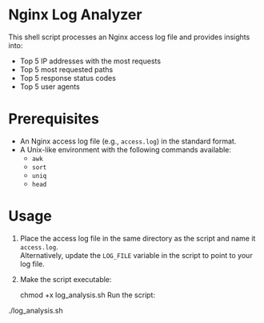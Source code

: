 # Nginx Log Analyzer

This shell script processes an Nginx access log file and provides insights into:

- Top 5 IP addresses with the most requests
- Top 5 most requested paths
- Top 5 response status codes
- Top 5 user agents

# Prerequisites

- An Nginx access log file (e.g., `access.log`) in the standard format.
- A Unix-like environment with the following commands available:
  - `awk`
  - `sort`
  - `uniq`
  - `head`

# Usage

1. Place the access log file in the same directory as the script and name it `access.log`.  
   Alternatively, update the `LOG_FILE` variable in the script to point to your log file.

2. Make the script executable:
  
   chmod +x log_analysis.sh
Run the script:


./log_analysis.sh

